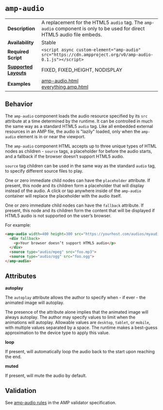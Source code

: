 <!---
Copyright 2015 The AMP HTML Authors. All Rights Reserved.

Licensed under the Apache License, Version 2.0 (the "License");
you may not use this file except in compliance with the License.
You may obtain a copy of the License at

      http://www.apache.org/licenses/LICENSE-2.0

Unless required by applicable law or agreed to in writing, software
distributed under the License is distributed on an "AS-IS" BASIS,
WITHOUT WARRANTIES OR CONDITIONS OF ANY KIND, either express or implied.
See the License for the specific language governing permissions and
limitations under the License.
-->

# <a name="amp-audio"></a> `amp-audio`

<table>
  <tr>
    <td class="col-fourty"><strong>Description</strong></td>
    <td>A replacement for the HTML5 <code>audio</code> tag. The <code>amp-audio</code> component is only to be used for direct HTML5 audio file embeds.</td>
  </tr>
  <tr>
    <td class="col-fourty"><strong>Availability</strong></td>
    <td>Stable</td>
  </tr>
  <tr>
    <td class="col-fourty"><strong>Required Script</strong></td>
    <td><code>&lt;script async custom-element="amp-audio" src="https://cdn.ampproject.org/v0/amp-audio-0.1.js">&lt;/script></code></td>
  </tr>
   <tr>
     <td class="col-fourty"><strong><a href="https://www.ampproject.org/docs/guides/responsive/control_layout.html">Supported Layouts</a></strong></td>
     <td>FIXED, FIXED_HEIGHT, NODISPLAY</td>
  </tr>
  <tr>
    <td class="col-fourty"><strong>Examples</strong></td>
    <td><a href="https://ampbyexample.com/components/amp-audio/">amp-audio.html</a><br /><a href="https://github.com/ampproject/amphtml/blob/master/examples/everything.amp.html">everything.amp.html</a></td>
  </tr>
</table>

## Behavior

The `amp-audio` component loads the audio resource specified by its `src` attribute at a time determined by the runtime. It can be controlled in much the same way as a standard HTML5 `audio` tag.
Like all embedded external resources in an AMP file, the audio is "lazily" loaded, only when the `amp-audio` element is in or near the viewport.

The `amp-audio` component HTML accepts up to three unique types of HTML nodes as children - `source` tags, a placeholder for before the audio starts, and a fallback if the browser doesn’t support HTML5 audio.

`source` tag children can be used in the same way as the standard `audio` tag, to specify different source files to play.

One or zero immediate child nodes can have the `placeholder` attribute. If present, this node and its children form a placeholder that will display instead of the audio. A click or tap anywhere inside of the `amp-audio` container will replace the placeholder with the audio itself.

One or zero immediate child nodes can have the `fallback` attribute. If present, this node and its children form the content that will be displayed if HTML5 audio is not supported on the user’s browser.

For example:
```html
<amp-audio width=400 height=300 src="https://yourhost.com/audios/myaudio.mp3">
  <div fallback>
    <p>Your browser doesn’t support HTML5 audio</p>
  </div>
  <source type="audio/mpeg" src="foo.mp3">
  <source type="audio/ogg" src="foo.ogg">
</amp-audio>
```

## Attributes

**autoplay**

The `autoplay` attribute allows the author to specify when - if ever - the animated image will autoplay.

The presence of the attribute alone implies that the animated image will always autoplay. The author may specify values to limit when the animations will autoplay. Allowable values are `desktop`, `tablet`, or `mobile`, with multiple values separated by a space. The runtime makes a best-guess approximation to the device type to apply this value.

**loop**

If present, will automatically loop the audio back to the start upon reaching the end.

**muted**

If present, will mute the audio by default.

## Validation

See [amp-audio rules](https://github.com/ampproject/amphtml/blob/master/extensions/amp-audio/0.1/validator-amp-audio.protoascii) in the AMP validator specification.
